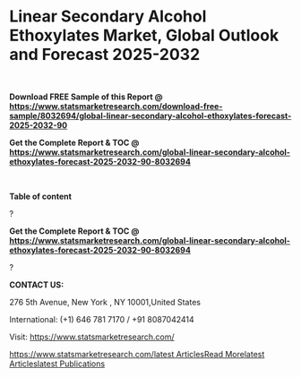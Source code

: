 <h1>Linear Secondary Alcohol Ethoxylates Market, Global Outlook and Forecast 2025-2032</h1><br/><p><strong>Download FREE Sample of this Report @ <a href="https://www.statsmarketresearch.com/download-free-sample/8032694/global-linear-secondary-alcohol-ethoxylates-forecast-2025-2032-90">https://www.statsmarketresearch.com/download-free-sample/8032694/global-linear-secondary-alcohol-ethoxylates-forecast-2025-2032-90</a></strong></p>
 
 
 
 <div><b>Get the Complete Report & TOC @ <a href="https://www.statsmarketresearch.com/global-linear-secondary-alcohol-ethoxylates-forecast-2025-2032-90-8032694">https://www.statsmarketresearch.com/global-linear-secondary-alcohol-ethoxylates-forecast-2025-2032-90-8032694</a></b></div>
 
 
 
 <p><br />
 
 <b>Table of content</b></p>
 
 
 
 <p>? </p>
 
 
 
 <div><b>Get the Complete Report & TOC @ <a href="https://www.statsmarketresearch.com/global-linear-secondary-alcohol-ethoxylates-forecast-2025-2032-90-8032694">https://www.statsmarketresearch.com/global-linear-secondary-alcohol-ethoxylates-forecast-2025-2032-90-8032694</a></b></div>
 
 
 
 <p>? </p>
 
 
 
 <p><b>CONTACT US:</b><br />
 
 276 5th Avenue, New York , NY 10001,United States<br />
 
 International: (+1) 646 781 7170 / +91 8087042414<br />
 
 Visit: <a href="https://www.statsmarketresearch.com/">https://www.statsmarketresearch.com/</a><br />
 
 <a href="https://gyeongbokgung.com">https://www.statsmarketresearch.com/</a><a href="https://hallyeomaritime.com">latest Articles</a><a href="https://jingwansa.com">Read More</a><a href="https://nguoiviet.jp/">latest Articles</a><a href="https://www.intelmarketresearch.com/">latest Publications</a></p>